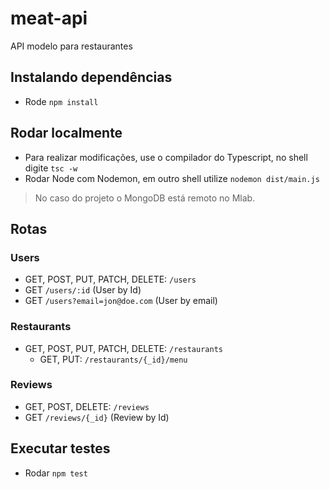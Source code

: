 # meat-api
API modelo para restaurantes

## Instalando dependências
- Rode `npm install`

## Rodar localmente
- Para realizar modificações, use o compilador do Typescript, no shell digite `tsc -w`
- Rodar Node com Nodemon, em outro shell utilize `nodemon dist/main.js`

> No caso do projeto o MongoDB está remoto no Mlab.

## Rotas

### Users
- GET, POST, PUT, PATCH, DELETE: `/users`
- GET `/users/:id` (User by Id)
- GET `/users?email=jon@doe.com` (User by email)

### Restaurants
- GET, POST, PUT, PATCH, DELETE: `/restaurants`
  - GET, PUT: `/restaurants/{_id}/menu`

### Reviews
- GET, POST, DELETE: `/reviews`
- GET `/reviews/{_id}` (Review by Id)
  

## Executar testes
- Rodar `npm test`
